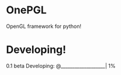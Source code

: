 # OnePGL
OpenGL framework for python!

# Developing!

0.1 beta
Developing: @___________________| 1%
